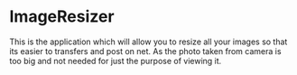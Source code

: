 # ImageResizer
This is the application which will allow you to resize all your images so that its easier to transfers and post on net. As the photo taken from camera is too big and not needed for just the purpose of viewing it.
